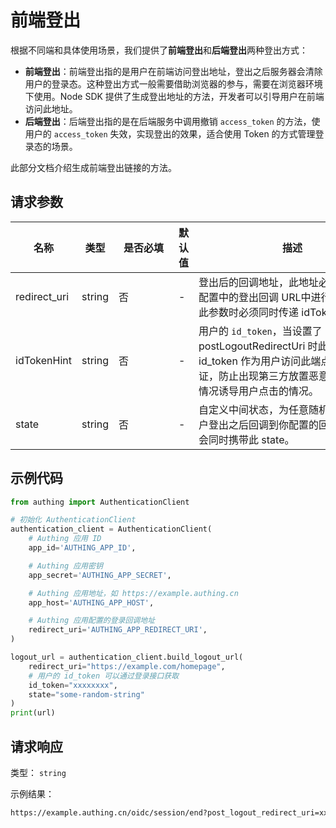 # 前端登出

<LastUpdated />

根据不同端和具体使用场景，我们提供了**前端登出**和**后端登出**两种登出方式：

- **前端登出**：前端登出指的是用户在前端访问登出地址，登出之后服务器会清除用户的登录态。这种登出方式一般需要借助浏览器的参与，需要在浏览器环境下使用。Node SDK 提供了生成登出地址的方法，开发者可以引导用户在前端访问此地址。
- **后端登出**：后端登出指的是在后端服务中调用撤销 `access_token` 的方法，使用户的 `access_token` 失效，实现登出的效果，适合使用 Token 的方式管理登录态的场景。

此部分文档介绍生成前端登出链接的方法。

## 请求参数

| 名称                  | 类型   | <div style="width:80px">是否必填</div> | 默认值 | <div style="width:300px">描述</div>                                                                                                                             | <div style="width:200px"></div>示例值</div> |
| --------------------- | ------ | -------------------------------------- | ------ | --------------------------------------------------------------------------------------------------------------------------------------------------------------- | ------------------------------------------- |
| redirect_uri | string | 否                                     | -      | 登出后的回调地址，此地址必须要在应用配置中的登出回调 URL中进行配置。设置此参数时必须同时传递 idTokenHint。            | `https://example.com/homepage`              |
| idTokenHint           | string | 否                                     | -      | 用户的 `id_token`，当设置了 postLogoutRedirectUri 时此参数必填。id_token 作为用户访问此端点的请求凭证，防止出现第三方放置恶意登出地址的情况诱导用户点击的情况。 | `xxxxxxxx`                                  |
| state                 | string | 否                                     | -      | 自定义中间状态，为任意随机字符串，用户登出之后回调到你配置的回调地址时，会同时携带此 state。                                                                    | `some-random-string`                        |


## 示例代码

```python
from authing import AuthenticationClient

# 初始化 AuthenticationClient
authentication_client = AuthenticationClient(
    # Authing 应用 ID
    app_id='AUTHING_APP_ID',

    # Authing 应用密钥
    app_secret='AUTHING_APP_SECRET',

    # Authing 应用地址，如 https://example.authing.cn
    app_host='AUTHING_APP_HOST',

    # Authing 应用配置的登录回调地址
    redirect_uri='AUTHING_APP_REDIRECT_URI',
)

logout_url = authentication_client.build_logout_url(
    redirect_uri="https://example.com/homepage",
    # 用户的 id_token 可以通过登录接口获取
    id_token="xxxxxxxx",
    state="some-random-string"
)
print(url)
```


## 请求响应

类型： `string`

示例结果：

```txt
https://example.authing.cn/oidc/session/end?post_logout_redirect_uri=xxx&id_token_hint=xxxx&state=xxxx
```
